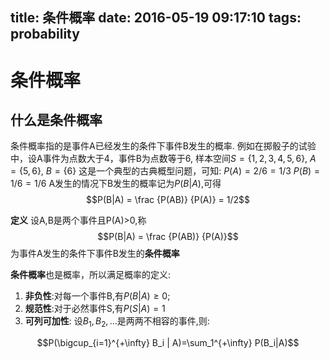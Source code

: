 title: 条件概率
date: 2016-05-19 09:17:10
tags: probability
---

# 条件概率

## 什么是条件概率

条件概率指的是事件A已经发生的条件下事件B发生的概率.
例如在掷骰子的试验中，设A事件为点数大于4，事件B为点数等于6,
样本空间$S=\lbrace 1,2,3,4,5,6\rbrace$, $A=\lbrace 5,6\rbrace$, $B=\lbrace 6\rbrace$
这是一个典型的古典概型问题，可知:
$P(A) = 2/6 = 1/3$
$P(B) = 1/6 = 1/6$
A发生的情况下B发生的概率记为$P(B|A)$,可得
$$P(B|A) = \frac {P(AB)} {P(A)} = 1/2$$

**定义** 设A,B是两个事件且P(A)>0,称
$$P(B|A) = \frac {P(AB)} {P(A)}$$
为事件A发生的条件下事件B发生的**条件概率**

**条件概率**也是概率，所以满足概率的定义:
1. **非负性**:对每一个事件B,有$P(B|A) \geqslant 0$;
2. **规范性**:对于必然事件S,有$P(S|A) = 1$
3. **可列可加性**: 设$B_1, B_2, ...$是两两不相容的事件,则:

$$P(\bigcup_{i=1}^{+\infty} B_i | A)=\sum_1^{+\infty} P(B_i|A)$$
